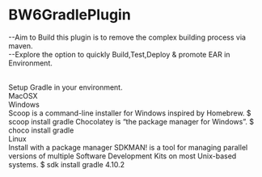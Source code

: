# BW6GradlePlugin
--Aim to Build this plugin is to remove the complex building process via maven.<br>
--Explore the option to quickly Build,Test,Deploy & promote EAR in Environment.


<br>Setup Gradle in your environment.</br>
MacOSX<br>
Windows<br>
Scoop is a command-line installer for Windows inspired by Homebrew.
$ scoop install gradle
Chocolatey is “the package manager for Windows”.
$ choco install gradle<br>
Linux<br>
Install with a package manager
SDKMAN! is a tool for managing parallel versions of multiple Software Development Kits on most Unix-based systems.
$ sdk install gradle 4.10.2

